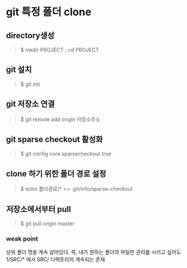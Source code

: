 # git 특정 폴더 clone

## directory생성
> $ mkdir PROJECT ; cd PROJECT
## git 설치
> $ git init
## git 저장소 연결
> $ git remote add origin 저장소주소
## git sparse checkout 활성화
> $ git config core.sparsecheckout true
## clone 하기 위한 폴더 경로 설정
> $ echo 폴더경로/* >> .git/info/sparse-checkout
## 저장소에서부터 pull
> $ git pull origin master

### weak point
상위 폴더 명을 계속 살아있다. 즉, 내가 원하는 폴더의 파일만 관리를 시키고 싶어도 1/SRC/* 에서 SRC/ 디렉토리의 계속되는 존재
